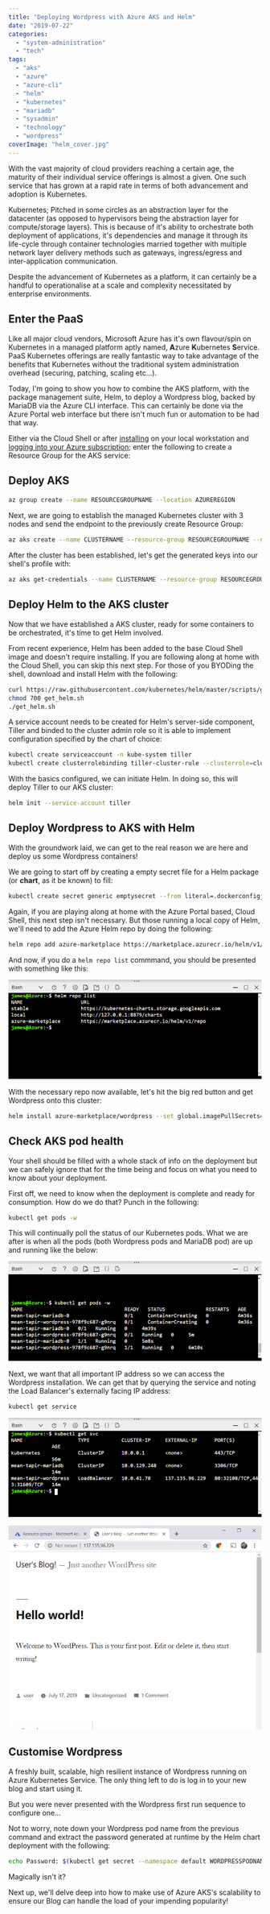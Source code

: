 ```yaml
---
title: "Deploying Wordpress with Azure AKS and Helm"
date: "2019-07-22"
categories: 
  - "system-administration"
  - "tech"
tags: 
  - "aks"
  - "azure"
  - "azure-cli"
  - "helm"
  - "kubernetes"
  - "mariadb"
  - "sysadmin"
  - "technology"
  - "wordpress"
coverImage: "helm_cover.jpg"
---
```


With the vast majority of cloud providers reaching a certain age, the maturity of their individual service offerings is almost a given. One such service that has grown at a rapid rate in terms of both advancement and adoption is Kubernetes.

Kubernetes; Pitched in some circles as an abstraction layer for the datacenter (as opposed to hypervisors being the abstraction layer for compute/storage layers). This is because of it's ability to orchestrate both deployment of applications, it's dependencies and manage it through its life-cycle through container technologies married together with multiple network layer delivery methods such as gateways, ingress/egress and inter-application communication.

Despite the advancement of Kubernetes as a platform, it can certainly be a handful to operationalise at a scale and complexity necessitated by enterprise environments.

## Enter the PaaS

Like all major cloud vendors, Microsoft Azure has it's own flavour/spin on Kubernetes in a managed platform aptly named, **A**zure **K**ubernetes **S**ervice. PaaS Kubernetes offerings are really fantastic way to take advantage of the benefits that Kubernetes without the traditional system administration overhead (securing, patching, scaling etc...).

Today, I'm going to show you how to combine the AKS platform, with the package management suite, Helm, to deploy a Wordpress blog, backed by MariaDB via the Azure CLI interface. This can certainly be done via the Azure Portal web interface but there isn't much fun or automation to be had that way.

Either via the Cloud Shell or after [installing](https://docs.microsoft.com/en-us/cli/azure/install-azure-cli?view=azure-cli-latest) on your local workstation and [logging into your Azure subscription](https://docs.microsoft.com/en-us/cli/azure/authenticate-azure-cli?view=azure-cli-latest); enter the following to create a Resource Group for the AKS service:

## Deploy AKS

```bash
az group create --name RESOURCEGROUPNAME --location AZUREREGION
```

Next, we are going to establish the managed Kubernetes cluster with 3 nodes and send the endpoint to the previously create Resource Group:

```bash
az aks create --name CLUSTERNAME --resource-group RESOURCEGROUPNAME --node-count 3 --generate-ssh-keys
```

After the cluster has been established, let's get the generated keys into our shell's profile with:

```bash
az aks get-credentials --name CLUSTERNAME --resource-group RESOURCEGROUPNAME
```

## Deploy Helm to the AKS cluster

Now that we have established a AKS cluster, ready for some containers to be orchestrated, it's time to get Helm involved.

From recent experience, Helm has been added to the base Cloud Shell image and doesn't require installing. If you are following along at home with the Cloud Shell, you can skip this next step. For those of you BYODing the shell, download and install Helm with the following:

```bash
curl https://raw.githubusercontent.com/kubernetes/helm/master/scripts/get > get_helm.sh
chmod 700 get_helm.sh
./get_helm.sh
```

A service account needs to be created for Helm's server-side component, Tiller and binded to the cluster admin role so it is able to implement configuration specified by the chart of choice:

```bash
kubectl create serviceaccount -n kube-system tiller
kubectl create clusterrolebinding tiller-cluster-rule --clusterrole=cluster-admin --serviceaccount=kube-system:tiller
```

With the basics configured, we can initiate Helm. In doing so, this will deploy Tiller to our AKS cluster:

```bash
helm init --service-account tiller
```

## Deploy Wordpress to AKS with Helm

With the groundwork laid, we can get to the real reason we are here and deploy us some Wordpress containers!

We are going to start off by creating a empty secret file for a Helm package (or **chart**, as it be known) to fill:

```bash
kubectl create secret generic emptysecret --from literal=.dockerconfigjson='{"auths":{"marketplace.azurecr.io":{"Username":"","Password":""}}}' --type=kubernetes.io/dockerconfigjso
```

Again, if you are playing along at home with the Azure Portal based, Cloud Shell, this next step isn't necessary. But those running a local copy of Helm, we'll need to add the Azure Helm repo by doing the following:

```bash
helm repo add azure-marketplace https://marketplace.azurecr.io/helm/v1/repo
```

And now, if you do a ```helm repo list``` commmand, you should be presented with something like this:

![](images/helm1.jpg)

With the necessary repo now available, let's hit the big red button and get Wordpress onto this cluster:

```bash
helm install azure-marketplace/wordpress --set global.imagePullSecrets={emptysecret}
```

## Check AKS pod health

Your shell should be filled with a whole stack of info on the deployment but we can safely ignore that for the time being and focus on what you need to know about your deployment.

First off, we need to know when the deployment is complete and ready for consumption. How do we do that? Punch in the following:

```bash
kubectl get pods -w
```

This will continually poll the status of our Kubernetes pods. What we are after is when all the pods (both Wordpress pods and MariaDB pod) are up and running like the below:

![](images/helm2.jpg)

Next, we want that all important IP address so we can access the Wordpress installation. We can get that by querying the service and noting the Load Balancer's externally facing IP address:

```bash
kubectl get service
```

![](images/helm3.jpg)

![](images/helm4-2.jpg)

## Customise Wordpress

A freshly built, scalable, high resilient instance of Wordpress running on Azure Kubernetes Service. The only thing left to do is log in to your new blog and start using it.

But you were never presented with the Wordpress first run sequence to configure one...

Not to worry, note down your Wordpress pod name from the previous command and extract the password generated at runtime by the Helm chart deployment with the following:

```bash
echo Password: $(kubectl get secret --namespace default WORDPRESSPODNAME -o jsonpath="{.data.wordpress-password}" | base64 --decode)
```

Magically isn't it?

Next up, we'll delve deep into how to make use of Azure AKS's scalability to ensure our Blog can handle the load of your impending popularity!
